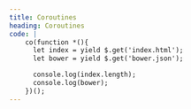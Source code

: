 ```yaml
---
title: Coroutines
heading: Coroutines
code: |
    co(function *(){
      let index = yield $.get('index.html');
      let bower = yield $.get('bower.json');

      console.log(index.length);
      console.log(bower);
    })();
---
```

<script src="bower_components/co/co.js"></script>
<script src="bower_components/setimmediate/setImmediate.js"></script> 